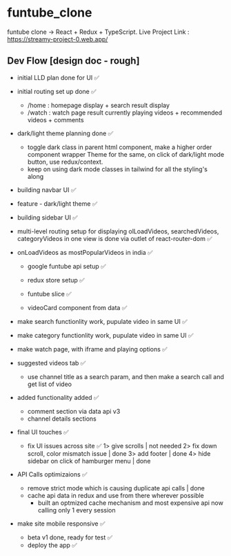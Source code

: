 # funtube_clone

funtube clone -> React + Redux + TypeScript. Live Project Link : https://streamy-project-0.web.app/

## Dev Flow [design doc - rough]

- initial LLD plan done for UI ✅

- initial routing set up done ✅

  - /home : homepage display + search result display
  - /watch : watch page result currently playing videos + recommended videos + comments

- dark/light theme planning done ✅

  - toggle dark class in parent html component, make a higher order component wrapper Theme for the same, on click of dark/light mode button, use redux/context.
  - keep on using dark mode classes in tailwind for all the styling's along

- building navbar UI ✅

- feature - dark/light theme ✅

- building sidebar UI ✅

- multi-level routing setup for displaying olLoadVideos, searchedVideos, categoryVideos in one view is done via outlet of react-router-dom ✅

- onLoadVideos as mostPopularVideos in india ✅

  - google funtube api setup ✅

  - redux store setup ✅

  - funtube slice ✅

  - videoCard component from data ✅

- make search functionlity work, pupulate video in same UI ✅

- make category functionlity work, pupulate video in same UI ✅

- make watch page, with iframe and playing options ✅

- suggested videos tab ✅

  - use channel title as a search param, and then make a search call and get list of video

- added functionality added ✅

  - comment section via data api v3
  - channel details sections

- final UI touches ✅

  - fix UI issues across site ✅
    1> give scrolls | not needed
    2> fix down scroll, color mismatch issue | done
    3> add footer | done
    4> hide sidebar on click of hamburger menu | done

- API Calls optimizaions ✅

  - remove strict mode which is causing duplicate api calls | done
  - cache api data in redux and use from there wherever possible
    - built an optmized cache mechanism and most expensive api now calling only 1 every session

- make site mobile responsive ✅
  - beta v1 done, ready for test ✅
  - deploy the app ✅
